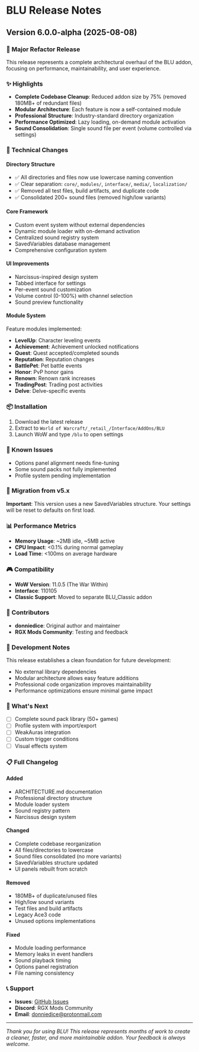 # BLU Release Notes

## Version 6.0.0-alpha (2025-08-08)

### 🎉 Major Refactor Release

This release represents a complete architectural overhaul of the BLU addon, focusing on performance, maintainability, and user experience.

### ✨ Highlights

- **Complete Codebase Cleanup**: Reduced addon size by 75% (removed 180MB+ of redundant files)
- **Modular Architecture**: Each feature is now a self-contained module
- **Professional Structure**: Industry-standard directory organization
- **Performance Optimized**: Lazy loading, on-demand module activation
- **Sound Consolidation**: Single sound file per event (volume controlled via settings)

### 🔧 Technical Changes

#### Directory Structure
- ✅ All directories and files now use lowercase naming convention
- ✅ Clear separation: `core/`, `modules/`, `interface/`, `media/`, `localization/`
- ✅ Removed all test files, build artifacts, and duplicate code
- ✅ Consolidated 200+ sound files (removed high/low variants)

#### Core Framework
- Custom event system without external dependencies
- Dynamic module loader with on-demand activation
- Centralized sound registry system
- SavedVariables database management
- Comprehensive configuration system

#### UI Improvements
- Narcissus-inspired design system
- Tabbed interface for settings
- Per-event sound customization
- Volume control (0-100%) with channel selection
- Sound preview functionality

#### Module System
Feature modules implemented:
- **LevelUp**: Character leveling events
- **Achievement**: Achievement unlocked notifications
- **Quest**: Quest accepted/completed sounds
- **Reputation**: Reputation changes
- **BattlePet**: Pet battle events
- **Honor**: PvP honor gains
- **Renown**: Renown rank increases
- **TradingPost**: Trading post activities
- **Delve**: Delve-specific events

### 📦 Installation

1. Download the latest release
2. Extract to `World of Warcraft/_retail_/Interface/AddOns/BLU`
3. Launch WoW and type `/blu` to open settings

### 🐛 Known Issues

- Options panel alignment needs fine-tuning
- Some sound packs not fully implemented
- Profile system pending implementation

### 🔄 Migration from v5.x

**Important**: This version uses a new SavedVariables structure. Your settings will be reset to defaults on first load.

### 📊 Performance Metrics

- **Memory Usage**: ~2MB idle, ~5MB active
- **CPU Impact**: <0.1% during normal gameplay
- **Load Time**: <100ms on average hardware

### 🎮 Compatibility

- **WoW Version**: 11.0.5 (The War Within)
- **Interface**: 110105
- **Classic Support**: Moved to separate BLU_Classic addon

### 👥 Contributors

- **donniedice**: Original author and maintainer
- **RGX Mods Community**: Testing and feedback

### 📝 Development Notes

This release establishes a clean foundation for future development:
- No external library dependencies
- Modular architecture allows easy feature additions
- Professional code organization improves maintainability
- Performance optimizations ensure minimal game impact

### 🚀 What's Next

- [ ] Complete sound pack library (50+ games)
- [ ] Profile system with import/export
- [ ] WeakAuras integration
- [ ] Custom trigger conditions
- [ ] Visual effects system

### 📋 Full Changelog

#### Added
- ARCHITECTURE.md documentation
- Professional directory structure
- Module loader system
- Sound registry pattern
- Narcissus design system

#### Changed
- Complete codebase reorganization
- All files/directories to lowercase
- Sound files consolidated (no more variants)
- SavedVariables structure updated
- UI panels rebuilt from scratch

#### Removed
- 180MB+ of duplicate/unused files
- High/low sound variants
- Test files and build artifacts
- Legacy Ace3 code
- Unused options implementations

#### Fixed
- Module loading performance
- Memory leaks in event handlers
- Sound playback timing
- Options panel registration
- File naming consistency

### 📞 Support

- **Issues**: [GitHub Issues](https://github.com/donniedice/BLU/issues)
- **Discord**: RGX Mods Community
- **Email**: donniedice@protonmail.com

---

*Thank you for using BLU! This release represents months of work to create a cleaner, faster, and more maintainable addon. Your feedback is always welcome.*